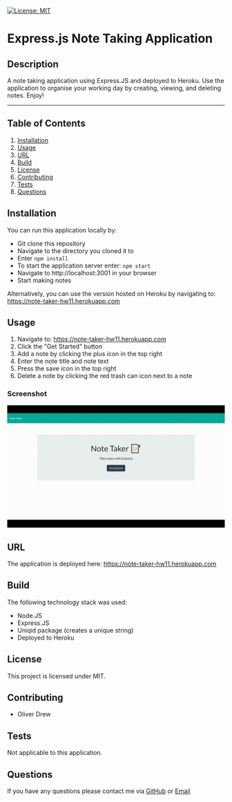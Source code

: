 [![License: MIT](https://img.shields.io/badge/License-MIT-yellow.svg)](https://opensource.org/licenses/MIT)

# Express.js Note Taking Application

## Description

A note taking application using Express.JS and deployed to Heroku.
Use the application to organise your working day by creating, viewing, and deleting notes. Enjoy!

---

## Table of Contents

1. [Installation](#installation)
2. [Usage](#usage)
3. [URL](#url)
4. [Build](#build)
5. [License](#license)
6. [Contributing](#contributing)
7. [Tests](#tests)
8. [Questions](#questions)

## Installation

You can run this application locally by:

- Git clone this repository
- Navigate to the directory you cloned it to
- Enter `npm install`
- To start the application server enter: `npm start`
- Navigate to http://localhost:3001 in your browser
- Start making notes

Alternatively, you can use the version hosted on Heroku by navigating to: https://note-taker-hw11.herokuapp.com

## Usage

1. Navigate to: https://note-taker-hw11.herokuapp.com
2. Click the "Get Started" button
3. Add a note by clicking the plus icon in the top right
4. Enter the note title and note text
5. Press the save icon in the top right
6. Delete a note by clicking the red trash can icon next to a note

### Screenshot

![Animated screenshot of the application](./assets/animated-screenshot.gif)

## URL

The application is deployed here: https://note-taker-hw11.herokuapp.com

## Build

The following technology stack was used:

- Node.JS
- Express.JS
- Uniqid package (creates a unique string)
- Deployed to Heroku

## License

This project is licensed under MIT.

## Contributing

- Oliver Drew

## Tests

Not applicable to this application.

## Questions

If you have any questions please contact me via [GitHub](https://github.com/oli-drew) or [Email](mailto:oli-webdev@protonmail.com)
